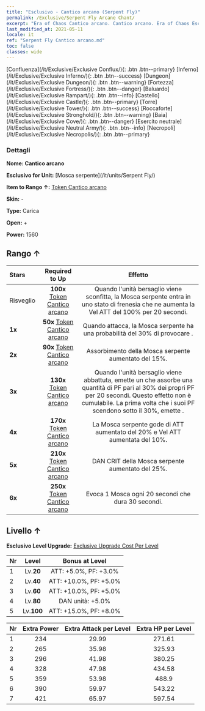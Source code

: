 ```yaml
---
title: "Esclusivo - Cantico arcano (Serpent Fly)"
permalink: /Exclusive/Serpent Fly Arcane Chant/
excerpt: "Era of Chaos Cantico arcano. Cantico arcano. Era of Chaos Esclusivo Cantico arcano. Mosca serpente Esclusivo."
last_modified_at: 2021-05-11
locale: it
ref: "Serpent Fly Cantico arcano.md"
toc: false
classes: wide
---
```

 [Confluenza](/it/Exclusive/Exclusive Conflux/){: .btn .btn--primary} [Inferno](/it/Exclusive/Exclusive Inferno/){: .btn .btn--success} [Dungeon](/it/Exclusive/Exclusive Dungeon/){: .btn .btn--warning} [Fortezza](/it/Exclusive/Exclusive Fortress/){: .btn .btn--danger} [Baluardo](/it/Exclusive/Exclusive Rampart/){: .btn .btn--info} [Castello](/it/Exclusive/Exclusive Castle/){: .btn .btn--primary} [Torre](/it/Exclusive/Exclusive Tower/){: .btn .btn--success} [Roccaforte](/it/Exclusive/Exclusive Stronghold/){: .btn .btn--warning} [Baia](/it/Exclusive/Exclusive Cove/){: .btn .btn--danger} [Esercito neutrale](/it/Exclusive/Exclusive Neutral Army/){: .btn .btn--info} [Necropoli](/it/Exclusive/Exclusive Necropolis/){: .btn .btn--primary} 

### Dettagli
 **Nome: Cantico arcano** 

 **Esclusivo for Unit:** [Mosca serpente](/it/units/Serpent Fly/) 

 **Item to Rango ↑:** [Token Cantico arcano](/ItemsIT/con_915/)

 **Skin:** -

 **Type:** Carica

 **Open:** +

 **Power:** 1560

## Rango ↑

  |     Stars    |  Required to Up | Effetto |
  |:-------------|:---------------:|:---------------:|
  |  Risveglio  | **100x** [Token Cantico arcano](/ItemsIT/con_915/) | Quando l'unità bersaglio viene sconfitta, la Mosca serpente entra in uno stato di frenesia che ne aumenta la Vel ATT del 100% per 20 secondi. |
  | **1x** <i class="fas fa-star"/> | **50x** [Token Cantico arcano](/ItemsIT/con_915/) | Quando attacca, la Mosca serpente ha una probabilità del 30% di provocare <Sanguinamento>. |
  | **2x** <i class="fas fa-star"/> | **90x** [Token Cantico arcano](/ItemsIT/con_915/) | Assorbimento della Mosca serpente aumentato del 15%. |
  | **3x** <i class="fas fa-star"/> | **130x** [Token Cantico arcano](/ItemsIT/con_915/) | Quando l'unità bersaglio viene abbattuta, emette un <Miasma pestilenziale> che assorbe una quantità di PF pari al 30% dei propri PF per 20 secondi. Questo effetto non è cumulabile. La prima volta che i suoi PF scendono sotto il 30%, emette <Miasma pestilenziale>. |
  | **4x** <i class="fas fa-star"/> | **170x** [Token Cantico arcano](/ItemsIT/con_915/) | La Mosca serpente gode di ATT aumentato del 20% e Vel ATT aumentata del 10%. |
  | **5x** <i class="fas fa-star"/> | **210x** [Token Cantico arcano](/ItemsIT/con_915/) | DAN CRIT della Mosca serpente aumentato del 25%. |
  | **6x** <i class="fas fa-star"/> | **250x** [Token Cantico arcano](/ItemsIT/con_915/) | Evoca 1 Mosca ogni 20 secondi che dura 30 secondi. |


## Livello ↑
 **Esclusivo Level Upgrade:** [Exclusive Upgrade Cost Per Level](/Exclusive/ExclusiveUpgradeCostPerLevel/)

  |  Nr  |   Level  | Bonus at Level |
  |:-----|:--------:|:--------------:|
  | 1 | Lv.**20** | ATT: +5.0%, PF: +3.0% |
  | 2 | Lv.**40** | ATT: +10.0%, PF: +5.0% |
  | 3 | Lv.**60** | ATT: +10.0%, PF: +5.0% |
  | 4 | Lv.**80** | DAN unità: +5.0% |
  | 5 | Lv.**100** | ATT: +15.0%, PF: +8.0% |


  |  Nr  |  Extra Power | Extra Attack per Level | Extra HP per Level |
  |:-----|:--------:|:--------:|:--------:|
  | 1 | 234 | 29.99 | 271.61 |
  | 2 | 265 | 35.98 | 325.93 |
  | 3 | 296 | 41.98 | 380.25 |
  | 4 | 328 | 47.98 | 434.58 |
  | 5 | 359 | 53.98 | 488.9 |
  | 6 | 390 | 59.97 | 543.22 |
  | 7 | 421 | 65.97 | 597.54 |


